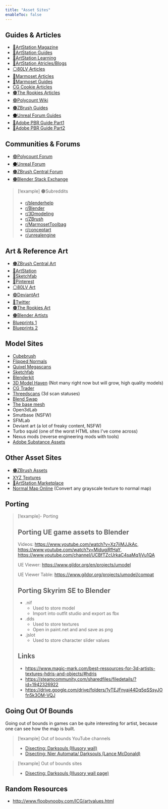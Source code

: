```yaml
---
title: "Asset Sites"
enableToc: false
---
```


## Guides & Articles
- [🔵ArtStation Magazine](https://magazine.artstation.com)
- [🔵ArtStation Guides](https://www.artstation.com/guides)
- [🔵ArtStation Learning](https://www.artstation.com/learning)
- [🔵ArtStation Atricles/Blogs](https://www.artstation.com/blog)
- [⚪80LV Articles](https://80.lv/articles/character-art/)
- [🔴Marmoset Articles](https://marmoset.co/category/artwork/)
- [🔴Marmoset Guides](https://marmoset.co/category/community-resources/)
- [CG Cookie Articles](https://cgcookie.com/posts)
- [🟤The Rookies Articles](https://discover.therookies.co/)
- [🟢Polycount Wiki](http://wiki.polycount.com/wiki/Polycount)
- [🟠ZBrush Guides](http://pixologic.com/zclassroom/)
- [⚫Unreal Forum Guides](https://forums.unrealengine.com/)
- [🔴Adobe PBR Guide Part1](https://substance3d.adobe.com/tutorials/courses/the-pbr-guide-part-1)
- [🔴Adobe PBR Guide Part2](https://substance3d.adobe.com/tutorials/courses/the-pbr-guide-part-2)
  
## Communities & Forums
- [🟢Polycount Forum](https://polycount.com/forum)
- [⚫Unreal Forum](https://forums.unrealengine.com/)
- [🟠ZBrush Central Forum](https://www.zbrushcentral.com/c/zbrush-help/6)
- [🟠Blender Stack Exchange](https://blender.stackexchange.com/)

>[!example] 🟠Subreddits
>
>- [r/blenderhelp](https://www.reddit.com/r/blenderhelp/)
>- [r/Blender](https://www.reddit.com/r/blender/)
>- [r/3Dmodeling](https://www.reddit.com/r/3Dmodeling/)
>- [r/ZBrush](https://www.reddit.com/r/ZBrush/)
>- [r/MarmosetToolbag](https://www.reddit.com/r/MarmosetToolbag/)
>- [r/conceptart](https://www.reddit.com/r/conceptart/)
>- [r/unrealengine](https://www.reddit.com/r/unrealengine/)

## Art & Reference Art
- [🟠ZBrush Central Art](https://www.zbrushcentral.com/)
- [🔵ArtStation](https://www.artstation.com)
- [🔵Sketchfab](https://sketchfab.com/feed)
- [🔴Pinterest](https://www.pinterest.com/)
- [⚪80LV Art](https://80.lv/articles/character-art/)
- [🟢DeviantArt](https://www.deviantart.com/)
- [🔵Twitter](https://twitter.com)
- [🟤The Rookies Art](https://www.therookies.co/projects)
- [🟠Blender Artists](https://blenderartists.org/tag/featured)
- [Blueprints 1](https://www.the-blueprints.com/blueprints/)
- [Blueprints 2](https://drawingdatabase.com/)


## Model Sites
- [Cubebrush](https://cubebrush.co/marketplace?resource=3D%20assets&exclude_category=Game%20ready)
- [Flipped Normals](https://flippednormals.com/)
- [Quixel Megascans](https://quixel.com/megascans/home/)
- [Sketchfab](https://sketchfab.com/feed)
- [Blenderkit](https://www.blenderkit.com/asset-gallery?query=category_subtree:model%20order:-created)
- [3D Model Haven](https://polyhaven.com/models) (Not many right now but will grow, high quality models)
- [CG Trader](https://www.cgtrader.com/3d-models)
- [Threedscans](https://threedscans.com/) (3d scan statuses)
- [Blend Swap](https://www.blendswap.com/blends)
- [The base mesh](https://thebasemesh.com/model-library)
- Open3dLab
- Smutbase (NSFW)
- SFMLab
- Deviant art (a lot of freaky content, NSFW)
- Turbo squid (one of the worst HTML sites I've come across)
- Nexus mods (reverse engineering mods with tools)
- [Adobe Substance Assets](https://substance3d.adobe.com/community-assets)

## Other Asset Sites
- [🟠ZBrush Assets](https://pixologic.com/zbrush/downloadcenter/alpha/)
- [XYZ Textures](https://texturing.xyz/)
- [🔵ArtStation Marketplace](https://www.artstation.com/marketplace/game-dev)
- [Normal Map Online](http://cpetry.github.io/NormalMap-Online/) (Convert any grayscale texture to normal map)

## Porting

>[!example]- Porting
>
>## Porting UE game assets to Blender
>
>Videos: https://www.youtube.com/watch?v=Xz7iiMJJkAc, https://www.youtube.com/watch?v=MidugiRfHaY, https://www.youtube.com/channel/UCBfTZcUrkaC4saMq1jVu1QA
>
>UE Viewer: https://www.gildor.org/en/projects/umodel
>
>UE Viewer Table: https://www.gildor.org/projects/umodel/compat
>
>## Porting Skyrim SE to Blender
>- .nif
>    - Used to store model
>    - Import into outfit studio and export as fbx
>- .dds
>    - Used to store textures
>    - Open in paint.net and and save as png
>- .jslot
>    - Used to store character slider values
>
>## Links
>- https://www.magic-mark.com/best-ressources-for-3d-artists-textures-hdris-and-objects/#hdris
>- https://steamcommunity.com/sharedfiles/filedetails/?id=1942326922
>- https://drive.google.com/drive/folders/1yTEJFnyai44Dq5qSSsyJOfn5k3OM-VQJ

## Going Out Of Bounds
Going out of bounds in games can be quite interesting for artist, because one can see how the map is built.

>[!example] Out of bounds YouTube channels
>- [Disecting: Darksouls (Illusory wall)](https://www.youtube.com/channel/UCmBXkjKD8w6bbjUzNjcDtQA)
>- [Disecting: Nier Automata/ Darksouls (Lance McDonald)](https://www.youtube.com/c/WarpChair)

>[!example] Out of bounds sites
>- [Disecting: Darksouls (Illusory wall page)](https://illusorywall.tumblr.com/)

## Random Resources
- http://www.floobynooby.com/ICG/artvalues.html

